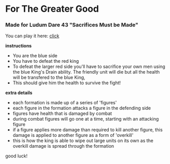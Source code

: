 # For The Greater Good
### Made for Ludum Dare 43 "Sacrifices Must be Made"

You can play it here: [click](http://www.astudyinpixels.com/ld43)

**instructions**
* You are the blue side
* You have to defeat the red king
* To defeat the larger red side you'll have to sacrifice your
own men using the blue King's Drain ability. The friendly
unit will die but all the health will be transfered to the blue King,
* This should give him the health to survive the fight!

**extra details**

* each formation is made up of a series of 'figures'
* each figure in the formation attacks a figure in the defending side
* figures have health that is damaged by combat
* during combat figures will go one at a time, starting with an attacking figure
* if a figure applies more damage than required to kill another figure, this damage is applied to another figure as a form of 'overkill'
* this is how the king is able to wipe out large units on its own as the overkill damage is spread through the formation

good luck!